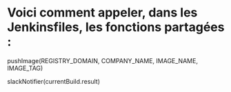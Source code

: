 # Voici comment appeler, dans les Jenkinsfiles, les fonctions partagées :

pushImage(REGISTRY_DOMAIN, COMPANY_NAME, IMAGE_NAME, IMAGE_TAG)

slackNotifier(currentBuild.result)
